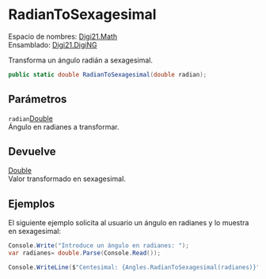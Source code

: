 # RadianToSexagesimal

Espacio de nombres: [Digi21.Math](../../)  
Ensamblado: [Digi21.DigiNG](../../../)

Transforma un ángulo radián a sexagesimal.

```csharp
public static double RadianToSexagesimal(double radian);
```

## Parámetros

`radian`[Double](https://docs.microsoft.com/en-us/dotnet/api/system.double?view=net-5.0)  
Ángulo en radianes a transformar.

## Devuelve

[Double](https://docs.microsoft.com/en-us/dotnet/api/system.double?view=net-5.0)  
Valor transformado en sexagesimal.

## Ejemplos

El siguiente ejemplo solicita al usuario un ángulo en radianes y lo muestra en sexagesimal:

```csharp
Console.Write("Introduce un ángulo en radianes: ");
var radianes= double.Parse(Console.Read());

Console.WriteLine($"Centesimal: {Angles.RadianToSexagesimal(radianes)}");
```

